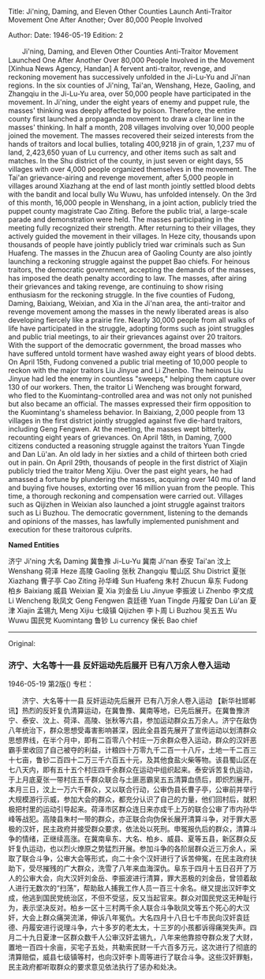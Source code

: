 Title: Ji'ning, Daming, and Eleven Other Counties Launch Anti-Traitor Movement One After Another; Over 80,000 People Involved

Author: 
Date: 1946-05-19
Edition: 2

　　Ji'ning, Daming, and Eleven Other Counties
    Anti-Traitor Movement Launched One After Another
    Over 80,000 People Involved in the Movement
    [Xinhua News Agency, Handan] A fervent anti-traitor, revenge, and reckoning movement has successively unfolded in the Ji-Lu-Yu and Ji'nan regions. In the six counties of Ji'ning, Tai'an, Wenshang, Heze, Gaoling, and Zhangqiu in the Ji-Lu-Yu area, over 50,000 people have participated in the movement. In Ji'ning, under the eight years of enemy and puppet rule, the masses' thinking was deeply affected by poison. Therefore, the entire county first launched a propaganda movement to draw a clear line in the masses' thinking. In half a month, 208 villages involving over 10,000 people joined the movement. The masses recovered their seized interests from the hands of traitors and local bullies, totaling 400,9218 jin of grain, 1,237 mu of land, 2,423,650 yuan of Lu currency, and other items such as salt and matches. In the Shu district of the county, in just seven or eight days, 55 villages with over 4,000 people organized themselves in the movement. The Tai'an grievance-airing and revenge movement, after 5,000 people in villages around Xiazhang at the end of last month jointly settled blood debts with the bandit and local bully Wu Wuwu, has unfolded intensely. On the 3rd of this month, 16,000 people in Wenshang, in a joint action, publicly tried the puppet county magistrate Cao Ziting. Before the public trial, a large-scale parade and demonstration were held. The masses participating in the meeting fully recognized their strength. After returning to their villages, they actively guided the movement in their villages. In Heze city, thousands upon thousands of people have jointly publicly tried war criminals such as Sun Huafeng. The masses in the Zhucun area of Gaoling County are also jointly launching a reckoning struggle against the puppet Bao chiefs. For heinous traitors, the democratic government, accepting the demands of the masses, has imposed the death penalty according to law. The masses, after airing their grievances and taking revenge, are continuing to show rising enthusiasm for the reckoning struggle. In the five counties of Fudong, Daming, Baixiang, Weixian, and Xia in the Ji'nan area, the anti-traitor and revenge movement among the masses in the newly liberated areas is also developing fiercely like a prairie fire. Nearly 30,000 people from all walks of life have participated in the struggle, adopting forms such as joint struggles and public trial meetings, to air their grievances against over 20 traitors. With the support of the democratic government, the broad masses who have suffered untold torment have washed away eight years of blood debts. On April 15th, Fudong convened a public trial meeting of 10,000 people to reckon with the major traitors Liu Jinyue and Li Zhenbo. The heinous Liu Jinyue had led the enemy in countless "sweeps," helping them capture over 130 of our workers. Then, the traitor Li Wencheng was brought forward, who fled to the Kuomintang-controlled area and was not only not punished but also became an official. The masses expressed their firm opposition to the Kuomintang's shameless behavior. In Baixiang, 2,000 people from 13 villages in the first district jointly struggled against five die-hard traitors, including Geng Fengwen. At the meeting, the masses wept bitterly, recounting eight years of grievances. On April 18th, in Daming, 7,000 citizens conducted a reasoning struggle against the traitors Yuan Tingde and Dan Lü'an. An old lady in her sixties and a child of thirteen both cried out in pain. On April 29th, thousands of people in the first district of Xiajin publicly tried the traitor Meng Xijiu. Over the past eight years, he had amassed a fortune by plundering the masses, acquiring over 140 mu of land and buying five houses, extorting over 16 million yuan from the people. This time, a thorough reckoning and compensation were carried out. Villages such as Qijizhen in Weixian also launched a joint struggle against traitors such as Li Buzhou. The democratic government, listening to the demands and opinions of the masses, has lawfully implemented punishment and execution for these traitorous culprits.



**Named Entities**


济宁  Ji'ning
大名  Daming
冀鲁豫  Ji-Lu-Yu
冀南  Ji'nan
泰安  Tai'an
汶上  Wenshang
荷泽  Heze
高陵  Gaoling
张秋  Zhangqiu
蜀山区  Shu District
夏张  Xiazhang
曹子亭  Cao Ziting
孙华峰  Sun Huafeng
朱村  Zhucun
阜东  Fudong
柏乡  Baixiang
威县  Weixian
夏  Xia
刘金岳  Liu Jinyue
李振波  Li Zhenbo
李文成  Li Wencheng
耿凤文  Geng Fengwen
袁廷德  Yuan Tingde
丹履安  Dan Lü'an
夏津  Xiajin
孟锡九  Meng Xijiu
七级镇  Qijizhen
李卜周  Li Buzhou
吴五五  Wu Wuwu
国民党 Kuomintang
鲁钞 Lu currency
保长 Bao chief



<hr /> 

Original: 


### 济宁、大名等十一县  反奸运动先后展开  已有八万余人卷入运动

1946-05-19
第2版()
专栏：

　　济宁、大名等十一县
    反奸运动先后展开
    已有八万余人卷入运动
    【新华社邯郸讯】热烈的反奸复仇清算运动，在冀鲁豫、冀南等地，已先后展开。在冀鲁豫济宁、泰安、汶上、荷泽、高陵、张秋等六县，参加运动群众五万余人。济宁在敌伪八年统治下，群众思想受毒害影响甚深，因此全县首先展开了宣传运动以划清群众思想界线，在半个月中，即有二百零八个村庄一万余群众卷入运动，群众的汉奸恶霸手里收回了自己被夺的利益，计粮四十万零九千二百一十八斤，土地一千二百三十七亩，鲁钞二百四十二万三千六百五十元，及其他食盐火柴等物。该县蜀山区在七八天内，即有五十五个村庄四千余群众在运动中组织起来。泰安诉苦复仇运动，于上月底夏张一带村庄五千群众联合与土匪恶霸吴五五清算血债后，即炽烈展开。本月三日，汶上一万六千群众，又以联合行动，公审伪县长曹子亭，公审前并举行大规模游行示威，参加大会的群众，都充分认识了自己的力量，他们回村后，就积极把村里的运动引导起来。荷泽市区群众连日来亦成千上万的联合公审了市内孙华峰等战犯。高陵县朱村一带的群众，亦正联合向伪保长展开清算斗争，对于罪大恶极的汉奸，民主政府并接受群众要求，依法处以死刑。申冤报仇后的群众，清算斗争的情绪，正继续高涨。在冀南阜东、大名、柏乡、威县、夏等五县，新区群众反奸复仇运动，也以烈火燎原之势猛烈开展。参加斗争的各阶层群众近三万余人，采取了联合斗争，公审大会等形式，向二十余个汉奸进行了诉苦伸冤，在民主政府扶助下，受尽摧残的广大群众，洗雪了八年来血海深仇。阜东于四月十五日召开了万人的公审大会，向大汉奸刘金岳、李振波进行清算，罪大恶极的刘金岳，曾领着敌人进行无数次的“扫荡”，帮助敌人捕我工作人员一百三十余名。继又提出汉奸李文成，他逃到国民党统治区，不但不受惩，反又当起官来。群众对国民党这无种耻行为，表示坚决反对。柏乡一区十三村两千余人联合斗争耿凤文等五个死心的大汉奸，大会上群众痛哭流涕，伸诉八年冤仇。大名四月十八日七千市民向汉奸袁廷德、丹履安进行说理斗争，六十多岁的老太太，十三岁的小孩都诉得痛哭失声。四月二十九日夏津一区群众数千人公审汉奸孟锡九，八年来他靠掠夺群众发了大财，置地一百四十余亩，买宅子五处，共勒索民财一千六百多万元，这次进行了彻底的清算赔偿，威县七级镇等村，也向汉奸李卜周等进行了联合斗争。这些汉奸罪魁，民主政府都听取群众的要求意见依法执行了惩办和处决。
